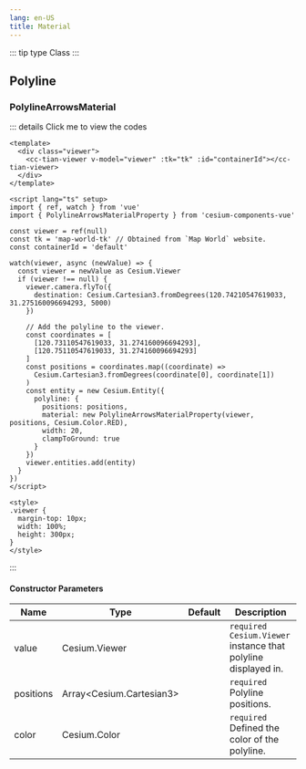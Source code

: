 ```yaml
---
lang: en-US
title: Material
---
```


::: tip type
Class
:::

## Polyline

### PolylineArrowsMaterial

<PolylineArrowsMaterial />

::: details Click me to view the codes

```vue
<template>
  <div class="viewer">
    <cc-tian-viewer v-model="viewer" :tk="tk" :id="containerId"></cc-tian-viewer>
  </div>
</template>

<script lang="ts" setup>
import { ref, watch } from 'vue'
import { PolylineArrowsMaterialProperty } from 'cesium-components-vue'

const viewer = ref(null)
const tk = 'map-world-tk' // Obtained from `Map World` website.
const containerId = 'default'

watch(viewer, async (newValue) => {
  const viewer = newValue as Cesium.Viewer
  if (viewer !== null) {
    viewer.camera.flyTo({
      destination: Cesium.Cartesian3.fromDegrees(120.74210547619033, 31.275160096694293, 5000)
    })

    // Add the polyline to the viewer.
    const coordinates = [
      [120.73110547619033, 31.274160096694293],
      [120.75110547619033, 31.274160096694293]
    ]
    const positions = coordinates.map((coordinate) =>
      Cesium.Cartesian3.fromDegrees(coordinate[0], coordinate[1])
    )
    const entity = new Cesium.Entity({
      polyline: {
        positions: positions,
        material: new PolylineArrowsMaterialProperty(viewer, positions, Cesium.Color.RED),
        width: 20,
        clampToGround: true
      }
    })
    viewer.entities.add(entity)
  }
})
</script>

<style>
.viewer {
  margin-top: 10px;
  width: 100%;
  height: 300px;
}
</style>
```

:::

#### Constructor Parameters

| Name      | Type                     | Default | Description                                                     |
| --------- | ------------------------ | ------- | --------------------------------------------------------------- |
| value     | Cesium.Viewer            |         | `required` `Cesium.Viewer` instance that polyline displayed in. |
| positions | Array<Cesium.Cartesian3> |         | `required` Polyline positions.                                  |
| color     | Cesium.Color             |         | `required` Defined the color of the polyline.                   |
